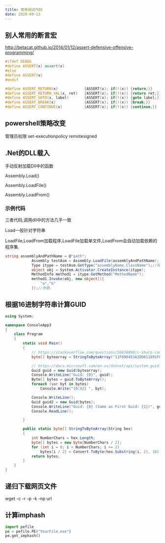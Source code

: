 ```yaml
---
title: 常用调试代码
date: 2020-09-13
---
```


## 别人常用的断言宏

http://betacat.github.io/2014/01/12/assert-defensive-offensive-programming/

```C++
#ifdef DEBUG
#define ASSERT(x) assert(x)
#else
#define ASSERT(x)
#endif

#define ASSERT_RETURN(x)            {ASSERT(x); if(!(x)) {return;}}
#define ASSERT_RETURN_VAL(x, ret)   {ASSERT(x); if(!(x)) {return ret;}}
#define ASSERT_GOTO(x, label)       {ASSERT(x); if(!(x)) {goto label;}}
#define ASSERT_BREAK(x)             {ASSERT(x); if(!(x)) {break;}}
#define ASSERT_CONTINUE(x)          {ASSERT(x); if(!(x)) {continue;}}
```


## powershell策略改变
管理员权限
set-executionpolicy remotesigned

## .Net的DLL载入
手动反射加载Dll中的函数

Assembly.Load()

Assembly.LoadFile()

Assembly.LoadFrom()

### 示例代码
三者代码,调用dll中的方法几乎一致

Load一般针对字符串

LoadFile,LoadFrom加载程序,LoadFile加载单文件,LoadFrom会自动加载依赖的程序集.

```C#
string assemblyAndPathName = @"path";
            Assembly testAsm = Assembly.LoadFile(assemblyAndPathName);
            Type itype = testAsm.GetType("assemblyName.ClassName");//程序集名.类名
            object obj = System.Activator.CreateInstance(itype);
            MethodInfo method1 = itype.GetMethod("MethodName");
            method1.Invoke(obj, new object[]{
                "a","b"
            });//参数.
```

## 根据16进制字符串计算GUID
```C#
using System;

namespace ConsoleApp3
{
    class Program
    {
        static void Main()
        {
            // https://stackoverflow.com/questions/56638890/c-sharp-convert-active-directory-hexadecimal-to-guid
            byte[] bytearray = StringToByteArray("11F890453A1DD011891F00AA004B2E24");

            // https://docs.microsoft.com/en-us/dotnet/api/system.guid.tobytearray?view=netframework-4.8
            Guid guid = new Guid(bytearray);
            Console.WriteLine("Guid: {0}", guid);
            Byte[] bytes = guid.ToByteArray();
            foreach (var byt in bytes)
                Console.Write("{0:X2} ", byt);

            Console.WriteLine();
            Guid guid2 = new Guid(bytes);
            Console.WriteLine("Guid: {0} (Same as First Guid: {1})", guid2, guid2.Equals(guid));
            Console.ReadLine();

        }

        public static byte[] StringToByteArray(String hex)
        {
            int NumberChars = hex.Length;
            byte[] bytes = new byte[NumberChars / 2];
            for (int i = 0; i < NumberChars; i += 2)
                bytes[i / 2] = Convert.ToByte(hex.Substring(i, 2), 16);
            return bytes;
        }
    }
}
```

## 递归下载网页文件
wget -c -r -p -k -np url

## 计算imphash

```python
import pefile
pe = pefile.PE("YourFile.exe")
pe.get_imphash()
```

